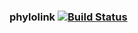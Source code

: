 ### phylolink   [![Build Status](https://travis-ci.org/AtlasOfLivingAustralia/phylolink.svg?branch=fasterChar)](https://travis-ci.org/AtlasOfLivingAustralia/phylolink)
